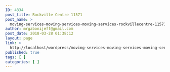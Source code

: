 ```yaml
---
ID: 4334
post_title: Rockville Centre 11571
post_name: >
  moving-services-moving-services-moving-services-rockvillecentre-11571
author: mrgabonijeff@gmail.com
post_date: 2018-03-28 01:38:12
layout: page
link: >
  http://localhost/wordpress/moving-services-moving-services-moving-services-rockvillecentre-11571/
published: true
tags: [ ]
categories: [ ]
---
```

